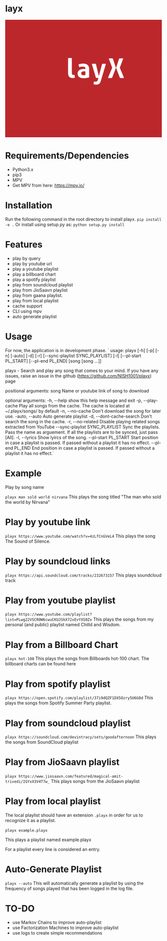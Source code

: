 # layx
![Alt text](layx.png)
# Requirements/Dependencies
* Python3.x
* pip3
* MPV
* Get MPV from here: https://mpv.io/

# Installation
Run the following command in the root directory to install playx.
`pip install -e .`
Or install using setup.py as:
`python setup.py install`

# Features
* play by query
* play by youtube url
* play a youtube playlist
* play a billboard chart
* play a spotify playlist
* play from soundcloud playlist
* play from JioSaavn playlist
* play from gaana playlist.
* play from local playlist
* cache support
* CLI using mpv
* auto generate playlist

# Usage
For now, the application is in development phase.
`
usage: playx [-h] [-p] [-n] [-auto] [-d] [-r] [--sync-playlist SYNC_PLAYLIST]
             [-l] [--pl-start PL_START] [--pl-end PL_END]
             [song [song ...]]

playx - Search and play any song that comes to your mind. If you have any
issues, raise an issue in the github (https://github.com/NISH1001/playx) page

positional arguments:
  song                  Name or youtube link of song to download

optional arguments:
  -h, --help            show this help message and exit
  -p, --play-cache      Play all songs from the cache. The cache is located at
                        ~/.playx/songs/ by default
  -n, --no-cache        Don't download the song for later use.
  -auto, --auto         Auto generate playlist
  -d, --dont-cache-search
                        Don't search the song in the cache.
  -r, --no-related      Disable playing related songs extracted from YouTube
  --sync-playlist SYNC_PLAYLIST
                        Sync the playlists. Pass the name as arguement. If all
                        the playlists are to be synced, just pass [All].
  -l, --lyrics          Show lyircs of the song.
  --pl-start PL_START   Start position in case a playlist is passed. If passed
                        without a playlist it has no effect.
  --pl-end PL_END       End position in case a playlist is passed. If passed
                        without a playlist it has no effect.`
             
  
 # Example
Play by song name

`playx man sold world nirvana`
This plays the song titled "The man who sold the world by Nirvana"

# Play by youtube link

`playx https://www.youtube.com/watch?v=4zLfCnGVeL4`
This plays the song The Sound of Silence.

# Play by soundcloud links

`playx https://api.soundcloud.com/tracks/232673157`
This plays soundcloud track

# Play from youtube playlist

`playx https://www.youtube.com/playlist?list=PLwg22VSCR0W6cwuCKUJSkX72xEvYXS0Zx`
This plays the songs from my personal (and public) playlist named Chilld and Wisdom.

# Play from a Billboard Chart

`playx hot-100`
This plays the songs from Billboards hot-100 chart. The billboard charts can be found here

# Play from spotify playlist

`playx https://open.spotify.com/playlist/37i9dQZF1DX5Ozry5U6G0d`
This plays the songs from Spotify Summer Party playlist.

# Play from soundcloud playlist

`playx https://soundcloud.com/devintracy/sets/goodafternoon`
This plays the songs from SoundCloud playlist

# Play from JioSaavn playlist

`playx https://www.jiosaavn.com/featured/magical-amit-trivedi/IGYxX3V4T7w_`
This plays songs from the JioSaavn playlist

# Play from local playlist

The local playlist should have an extension `.playx` in order for us to recognize it as a playlist.

`playx example.playx`


This plays a playlist named example.playx

For a playlist every line is considered an entry.

# Auto-Generate Playlist
`playx --auto`
This will automatically generate a playlist by using the frequency of songs played that has been logged in the log file.


# TO-DO
* use Markov Chains to improve auto-playlist
* use Factorization Machines to improve auto-playlist
* use logs to create simple recommendations
